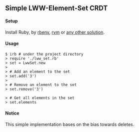 ## Simple LWW-Element-Set CRDT ##

#### Setup
Install Ruby, by [rbenv](https://github.com/rbenv/rbenv), [rvm](https://rvm.io/rvm/install) or [any other solution](https://www.ruby-lang.org/en/documentation/installation/).

#### Usage

```
$ irb # under the project directory
> require './lww_set.rb'
> set = LwwSet.new
> 
> # Add an element to the set
> set.add('3') 
> 
> # Remove an element to the set
> set.remove('3')
  
> # Get all elements in the set
> set.elements  
```

#### Notice
This simple implementation bases on the bias towards deletes.

